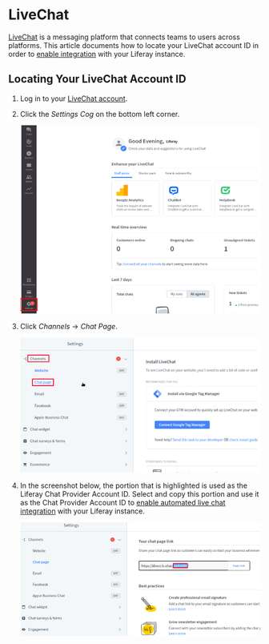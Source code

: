# LiveChat

[LiveChat](https://www.livechat.com/) is a messaging platform that connects teams to users across platforms. This article documents how to locate your LiveChat account ID in order to [enable integration](../enabling-automated-live-chat-systems.md) with your Liferay instance.

## Locating Your LiveChat Account ID

1. Log in to your [LiveChat account](https://my.livechatinc.com/).

1. Click the *Settings Cog* on the bottom left corner. 

    ![You can see the LiveChat Dashboard page.](./livechat/images/01.png)

1. Click *Channels* &rarr; *Chat Page*. 

    ![You can see LiveChat's Chat Page.](./livechat/images/02.png)

1. In the screenshot below, the portion that is highlighted is used as the Liferay Chat Provider Account ID.  Select and copy this portion and use it as the Chat Provider Account ID to [enable automated live chat integration](../enabling-automated-live-chat-systems.md) with your Liferay instance.

    ![Copy the highlighted portion to use as the Chat Provider Account ID.](./livechat/images/03.png)